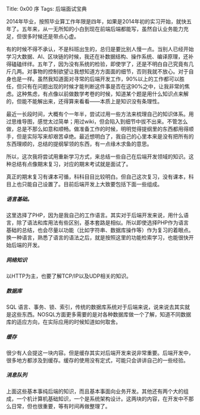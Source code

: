 Title: 0x00 序
Tags: 后端面试宝典

2014年毕业，按照毕业算工作年限是四年，如果是2014年初的实习开始，就快五年了。五年来，从一无所知的小白到现在前端后端都能写，虽然自认业务能力充足，但很多时候还是带点心虚。

有的时候不得不承认，不是科班出生的，总归是要比别人慢一点。当别人已经开始学习大数据、AI、区块链的时候，我还在补数据结构、操作系统、编译原理，还补得磕磕绊绊。五年了，因为没有系统的检验，即使学了，还是不明白自己究竟有几斤几两。对事物的控制欲望让我想知道方方面面的细节，否则我就不放心。对于自身也是一样。虽然我知道面对寻常的后端开发工作，90%以上的工作都可以胜任，但只有在问题出现的时候才能判断这件事是否在这90%之中，让我非常的焦虑。这种焦虑，有点像以前做数学考卷的时候，知道某个题是用什么知识点来解的，但能不能解出来，还得算来看看——本质上是知识没有条理性。

最近一长段时间，大概有个一年半，尝试过用一些方法来梳理自己的知识体系。用过思维导图，感觉太过简单；用过wiki，但会陷入到细节中拔不出来。不管怎么做，总是不那么如意和顺畅。做准备工作的时候，明明觉得提纲里的东西都用得顺手，但是实际写来却艰苦卓绝。最近想明白了，我自己的心里本来是没有把所有的东西理顺的，总结的提纲挈领的东西，有一点缘木求鱼的意思。

所以，这次我将尝试用重新学习方式，来总结一些自己在后端开发领域的知识。这种总结有点像期末复习，对应的期末考试就是面试了。

真正的期末复习有课本可循，科科目目比较明白。但自己这次复习，没有课本，科目上也只能自己设置了。目前后端开发上大致要包括下面一些组成。

##### 语言基础。

这里选择了PHP，因为是我自己的工作语言。其实对于后端开发来说，用什么语言，除了语法和库用法有些区别，基本套路是相似。所以即使选择PHP作为语言基础的总结，也会尽量以功能（比如字符串、数据库操作等）作为复习的着眼点。换一种语言，熟悉了语言的语法之后，就是按照这里的功能检索学习，也能很快开始后端的开发。

##### 网络知识

以HTTP为主，也要了解TCP/IP以及UDP相关的知识。

##### 数据库

SQL 语言、事务、锁、索引，传统的数据库系统对于后端来说，说来说去其实就是这些东西。NOSQL方面更多需要的是对各种数据库做一个了解，知道不同数据库的适应方向，在实际应用的时候知道如何取舍。

##### 缓存

很少有人会提这一块内容。但是缓存其实对后端开发来说非常重要。后端开发中，很多地方都涉及到缓存。缓存的使用没有定式，可能只会讲讲自己的一些经验。

##### 消息队列

上面这些基本事纯后端的知识，而且基本事面向业务开发。其他还有两个大的组成，一个机计算机基础知识，一个是系统架构设计。这两块的内容，在开发中不那么日常，但也很重要，等有时间再做整理了。

